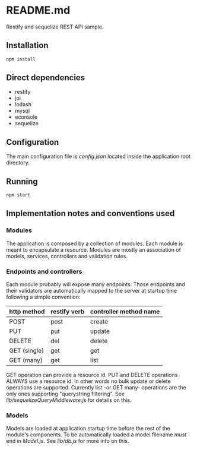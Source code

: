# README.md

Restify and sequelize REST API sample.

## Installation

```bash
npm install
```

## Direct dependencies

* restify
* joi
* lodash
* mysql
* econsole
* sequelize

## Configuration

The main configuration file is *config.json* located inside the application root directory.

## Running

```bash
npm start
```

## Implementation notes and conventions used

### Modules

The application is composed by a collection of modules. Each module is meant to encapsulate a resource.
Modules are mostly an association of models, services, controllers and validation rules.

### Endpoints and controllers

Each module probably will expose many endpoints. Those endpoints and their validators are automatically mapped to the server at startup time following a simple convention:

http method		| restify verb	| controller method name
----------------|---------------|-----------------------
POST			| post			| create
PUT				| put			| update
DELETE			| del			| delete
GET	(single)	| get			| get
GET (many)		| get			| list

GET operation can provide a resource id. PUT and DELETE operations ALWAYS use a resource id. In other words no bulk update or delete operations are supported.
Currently list -or GET many- operations are the only ones supporting "querystring filtering".
See *lib/sequelizeQueryMiddleware.js* for details on this.

### Models

Models are loaded at application startup time before the rest of the module's components. To be automatically loaded a model filename *must* end in *Model.js*. See *lib/db.js* for more info on this.
